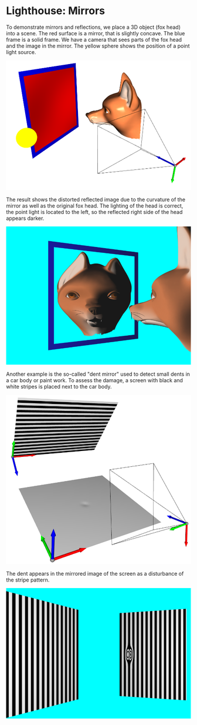 # Lighthouse: Mirrors

To demonstrate mirrors and reflections, we place a 3D object (fox head) into a scene. The red surface is a mirror, that is slightly concave. The blue frame is a solid frame. We have a camera that sees parts of the fox head and the image in the mirror. The yellow sphere shows the position of a point light source.

![](images/fox_scene.png)

The result shows the distorted reflected image due to the curvature of the mirror as well as the original fox head. The lighting of the head is correct, the point light is located to the left, so the reflected right side of the head appears darker.

![](images/fox_image.png)

Another example is the so-called "dent mirror" used to detect small dents in a car body or paint work. To assess the damage, a screen with black and white stripes is placed next to the car body.

![](images/screen_scene.png)

The dent appears in the mirrored image of the screen as a disturbance of the stripe pattern.

![](images/screen_image.png)
